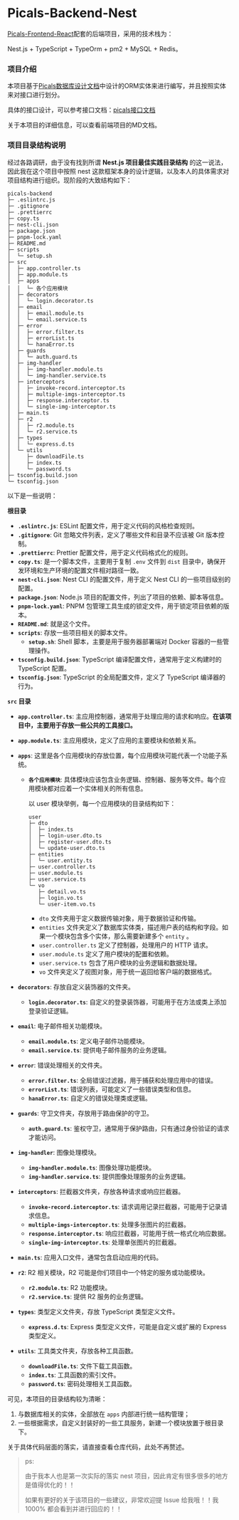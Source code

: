 # Picals-Backend-Nest

[Picals-Frontend-React](https://github.com/nonhana/Picals-Frontend-React)配套的后端项目，采用的技术栈为：

Nest.js + TypeScript + TypeOrm + pm2 + MySQL + Redis。

### 项目介绍

本项目基于[Picals数据库设计文档](https://nonhana.xyz/2024/03/15/picals-about/Picals%E6%95%B0%E6%8D%AE%E5%BA%93%E8%AE%BE%E8%AE%A1%E6%96%87%E6%A1%A3/)中设计的ORM实体来进行编写，并且按照实体来对接口进行划分。

具体的接口设计，可以参考接口文档：[picals接口文档](https://picals.apifox.cn)

关于本项目的详细信息，可以查看前端项目的MD文档。

### 项目目录结构说明

经过各路调研，由于没有找到所谓 **Nest.js 项目最佳实践目录结构** 的这一说法，因此我在这个项目中按照 nest 这款框架本身的设计逻辑，以及本人的具体需求对项目结构进行组织。现阶段的大致结构如下：

```
picals-backend
├─ .eslintrc.js
├─ .gitignore
├─ .prettierrc
├─ copy.ts
├─ nest-cli.json
├─ package.json
├─ pnpm-lock.yaml
├─ README.md
├─ scripts
│  └─ setup.sh
├─ src
│  ├─ app.controller.ts
│  ├─ app.module.ts
│  ├─ apps
│  │  └─ 各个应用模块
│  ├─ decorators
│  │  └─ login.decorator.ts
│  ├─ email
│  │  ├─ email.module.ts
│  │  └─ email.service.ts
│  ├─ error
│  │  ├─ error.filter.ts
│  │  ├─ errorList.ts
│  │  └─ hanaError.ts
│  ├─ guards
│  │  └─ auth.guard.ts
│  ├─ img-handler
│  │  ├─ img-handler.module.ts
│  │  └─ img-handler.service.ts
│  ├─ interceptors
│  │  ├─ invoke-record.interceptor.ts
│  │  ├─ multiple-imgs-interceptor.ts
│  │  ├─ response.interceptor.ts
│  │  └─ single-img-interceptor.ts
│  ├─ main.ts
│  ├─ r2
│  │  ├─ r2.module.ts
│  │  └─ r2.service.ts
│  ├─ types
│  │  └─ express.d.ts
│  └─ utils
│     ├─ downloadFile.ts
│     ├─ index.ts
│     └─ password.ts
├─ tsconfig.build.json
└─ tsconfig.json
```

以下是一些说明：

**根目录**

- **`.eslintrc.js`**: ESLint 配置文件，用于定义代码的风格检查规则。
- **`.gitignore`**: Git 忽略文件列表，定义了哪些文件和目录不应该被 Git 版本控制。
- **`.prettierrc`**: Prettier 配置文件，用于定义代码格式化的规则。
- **`copy.ts`**: 是一个脚本文件，主要用于复制 `.env` 文件到 `dist` 目录中，确保开发环境和生产环境的配置文件相对路径一致。
- **`nest-cli.json`**: Nest CLI 的配置文件，用于定义 Nest CLI 的一些项目级别的配置。
- **`package.json`**: Node.js 项目的配置文件，列出了项目的依赖、脚本等信息。
- **`pnpm-lock.yaml`**: PNPM 包管理工具生成的锁定文件，用于锁定项目依赖的版本。
- **`README.md`**: 就是这个文件。
- **`scripts`**: 存放一些项目相关的脚本文件。
  - **`setup.sh`**: Shell 脚本，主要是用于服务器部署端对 Docker 容器的一些管理操作。
- **`tsconfig.build.json`**: TypeScript 编译配置文件，通常用于定义构建时的 TypeScript 配置。
- **`tsconfig.json`**: TypeScript 的全局配置文件，定义了 TypeScript 编译器的行为。

**`src` 目录**

- **`app.controller.ts`**: 主应用控制器，通常用于处理应用的请求和响应。**在该项目中，主要用于存放一些公共的工具接口。**

- **`app.module.ts`**: 主应用模块，定义了应用的主要模块和依赖关系。

- **`apps`**: 这里是各个应用模块的存放位置，每个应用模块可能代表一个功能子系统。
  - **`各个应用模块`**: 具体模块应该包含业务逻辑、控制器、服务等文件。每个应用模块都对应着一个实体相关的所有信息。
  
    以 user 模块举例，每一个应用模块的目录结构如下：
  
    ```
    user
    ├─ dto
    │  ├─ index.ts
    │  ├─ login-user.dto.ts
    │  ├─ register-user.dto.ts
    │  └─ update-user.dto.ts
    ├─ entities
    │  └─ user.entity.ts
    ├─ user.controller.ts
    ├─ user.module.ts
    ├─ user.service.ts
    └─ vo
       ├─ detail.vo.ts
       ├─ login.vo.ts
       └─ user-item.vo.ts
    ```
  
    - `dto` 文件夹用于定义数据传输对象，用于数据验证和传输。
    - `entities` 文件夹定义了数据库实体类，描述用户表的结构和字段。如果一个模块包含多个实体，那么需要新建多个 `entity` 。
    - `user.controller.ts` 定义了控制器，处理用户的 HTTP 请求。
    - `user.module.ts` 定义了用户模块的配置和依赖。
    - `user.service.ts` 包含了用户模块的业务逻辑和数据处理。
    - `vo` 文件夹定义了视图对象，用于统一返回给客户端的数据格式。
  
- **`decorators`**: 存放自定义装饰器的文件夹。
  
  - **`login.decorator.ts`**: 自定义的登录装饰器，可能用于在方法或类上添加登录验证逻辑。
  
- **`email`**: 电子邮件相关功能模块。
  - **`email.module.ts`**: 定义电子邮件功能模块。
  - **`email.service.ts`**: 提供电子邮件服务的业务逻辑。
  
- **`error`**: 错误处理相关的文件夹。
  
  - **`error.filter.ts`**: 全局错误过滤器，用于捕获和处理应用中的错误。
  - **`errorList.ts`**: 错误列表，可能定义了一些错误类型和信息。
  - **`hanaError.ts`**: 自定义的错误处理类或逻辑。
  
- **`guards`**: 守卫文件夹，存放用于路由保护的守卫。
  - **`auth.guard.ts`**: 鉴权守卫，通常用于保护路由，只有通过身份验证的请求才能访问。
  
- **`img-handler`**: 图像处理模块。
  - **`img-handler.module.ts`**: 图像处理功能模块。
  - **`img-handler.service.ts`**: 提供图像处理服务的业务逻辑。
  
- **`interceptors`**: 拦截器文件夹，存放各种请求或响应拦截器。
  - **`invoke-record.interceptor.ts`**: 请求调用记录拦截器，可能用于记录请求信息。
  - **`multiple-imgs-interceptor.ts`**: 处理多张图片的拦截器。
  - **`response.interceptor.ts`**: 响应拦截器，可能用于统一格式化响应数据。
  - **`single-img-interceptor.ts`**: 处理单张图片的拦截器。
  
- **`main.ts`**: 应用入口文件，通常包含启动应用的代码。

- **`r2`**: R2 相关模块，R2 可能是你们项目中一个特定的服务或功能模块。
  - **`r2.module.ts`**: R2 功能模块。
  - **`r2.service.ts`**: 提供 R2 服务的业务逻辑。
  
- **`types`**: 类型定义文件夹，存放 TypeScript 类型定义文件。
  - **`express.d.ts`**: Express 类型定义文件，可能是自定义或扩展的 Express 类型定义。
  
- **`utils`**: 工具类文件夹，存放各种工具函数。
  - **`downloadFile.ts`**: 文件下载工具函数。
  - **`index.ts`**: 工具函数的索引文件。
  - **`password.ts`**: 密码处理相关工具函数。

可见，本项目的目录结构较为清晰：

1. 与数据库相关的实体，全部放在 `apps` 内部进行统一结构管理；
2. 一些根据需求，自定义封装好的一些工具服务，新建一个模块放置于根目录下。

关于具体代码层面的落实，请直接查看仓库代码，此处不再赘述。

> ps:
>
> 由于我本人也是第一次实际的落实 nest 项目，因此肯定有很多很多的地方是值得优化的！！
>
> 如果有更好的关于该项目的一些建议，非常欢迎提 Issue 给我哦！！我 1000% 都会看到并进行回应的！！
